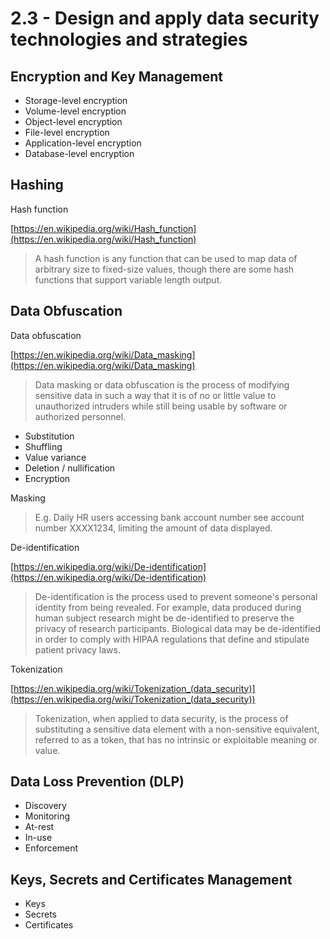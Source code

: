 # 2.3 - Design and apply data security technologies and strategies

## Encryption and Key Management

- Storage-level encryption
- Volume-level encryption
- Object-level encryption
- File-level encryption
- Application-level encryption
- Database-level encryption

## Hashing

Hash function

[https://en.wikipedia.org/wiki/Hash_function](https://en.wikipedia.org/wiki/Hash_function)

> A hash function is any function that can be used to map data of arbitrary size to fixed-size values, though there are some hash functions that support variable length output.

## Data Obfuscation

Data obfuscation

[https://en.wikipedia.org/wiki/Data_masking](https://en.wikipedia.org/wiki/Data_masking)

> Data masking or data obfuscation is the process of modifying sensitive data in such a way that it is of no or little value to unauthorized intruders while still being usable by software or authorized personnel.

- Substitution
- Shuffling
- Value variance
- Deletion / nullification
- Encryption

Masking
> E.g. Daily HR users accessing bank account number see account number XXXX1234, limiting the amount of data displayed.

De-identification

[https://en.wikipedia.org/wiki/De-identification](https://en.wikipedia.org/wiki/De-identification)

> De-identification is the process used to prevent someone's personal identity from being revealed. For example, data produced during human subject research might be de-identified to preserve the privacy of research participants. Biological data may be de-identified in order to comply with HIPAA regulations that define and stipulate patient privacy laws.

Tokenization

[https://en.wikipedia.org/wiki/Tokenization_(data_security)](https://en.wikipedia.org/wiki/Tokenization_(data_security))

> Tokenization, when applied to data security, is the process of substituting a sensitive data element with a non-sensitive equivalent, referred to as a token, that has no intrinsic or exploitable meaning or value.

## Data Loss Prevention (DLP)

- Discovery
- Monitoring
- At-rest
- In-use
- Enforcement

## Keys, Secrets and Certificates Management

- Keys
- Secrets
- Certificates
